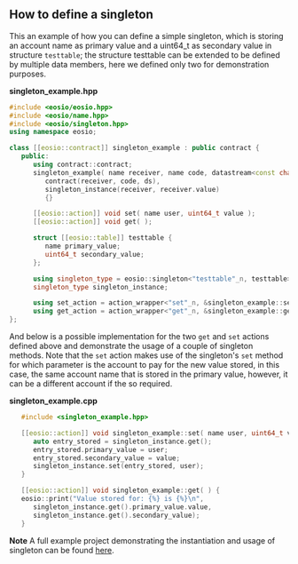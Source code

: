 ## How to define a singleton

This an example of how you can define a simple singleton, which is storing an account name as primary value and a uint64_t as secondary value in structure `testtable`; the structure testtable can be extended to be defined by multiple data members, here we defined only two for demonstration purposes.

__singleton_example.hpp__
```cpp
#include <eosio/eosio.hpp>
#include <eosio/name.hpp>
#include <eosio/singleton.hpp>
using namespace eosio;

class [[eosio::contract]] singleton_example : public contract {
   public:
      using contract::contract;
      singleton_example( name receiver, name code, datastream<const char*> ds ) :
         contract(receiver, code, ds),
         singleton_instance(receiver, receiver.value)
         {}

      [[eosio::action]] void set( name user, uint64_t value );
      [[eosio::action]] void get( );

      struct [[eosio::table]] testtable {
         name primary_value;
         uint64_t secondary_value;
      };

      using singleton_type = eosio::singleton<"testtable"_n, testtable>;
      singleton_type singleton_instance;

      using set_action = action_wrapper<"set"_n, &singleton_example::set>;
      using get_action = action_wrapper<"get"_n, &singleton_example::get>;
};
```

And below is a possible implementation for the two `get` and `set` actions defined above and demonstrate the usage of a couple of singleton methods. Note that the `set` action makes use of the singleton's `set` method for which parameter is the account to pay for the new value stored, in this case, the same account name that is stored in the primary value, however, it can be a different account if the so required.

__singleton_example.cpp__
```cpp
   #include <singleton_example.hpp>

   [[eosio::action]] void singleton_example::set( name user, uint64_t value ) {
      auto entry_stored = singleton_instance.get();
      entry_stored.primary_value = user;
      entry_stored.secondary_value = value;
      singleton_instance.set(entry_stored, user);
   }

   [[eosio::action]] void singleton_example::get( ) {
   eosio::print("Value stored for: {%} is {%}\n", 
      singleton_instance.get().primary_value.value,
      singleton_instance.get().secondary_value);
   }
```

__Note__
A full example project demonstrating the instantiation and usage of singleton can be found [here](https://github.com/EOSIO/eosio.cdt/tree/master/examples/singleton_example).
